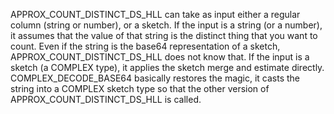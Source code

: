 APPROX_COUNT_DISTINCT_DS_HLL can take as input either a regular column (string or number), or a sketch.
If the input is a string (or a number), it assumes that the value of that string is the distinct thing that you want to count. Even if the string is the base64 representation of a sketch, APPROX_COUNT_DISTINCT_DS_HLL does not know that.
If the input is a sketch (a COMPLEX type), it applies the sketch merge and estimate directly.
COMPLEX_DECODE_BASE64 basically restores the magic, it casts the string into a COMPLEX sketch type so that the other version of APPROX_COUNT_DISTINCT_DS_HLL  is called.
